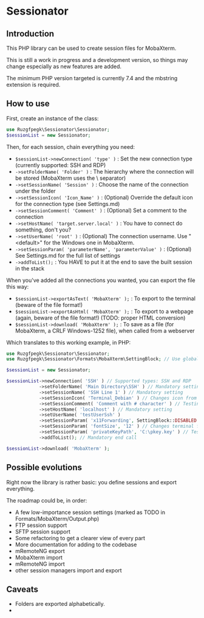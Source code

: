 # Sessionator

## Introduction

This PHP library can be used to create session files for MobaXterm.

This is still a work in progress and a development version, so things may change especially as new features are added.

The minimum PHP version targeted is currently 7.4 and the mbstring extension is required.

## How to use

First, create an instance of the class:

```php
use Ruzgfpegk\Sessionator\Sessionator;
$sessionList = new Sessionator;
```

Then, for each session, chain everything you need:

* `$sessionList->newConnection( 'type' )` : Set the new connection type (currently supported: SSH and RDP)
* `->setFolderName( 'Folder' )` : The hierarchy where the connection will be stored (MobaXterm uses the \ separator)
* `->setSessionName( 'Session' )` : Choose the name of the connection under the folder
* `->setSessionIcon( 'Icon_Name' )` : (Optional) Override the default icon for the connection type (see Settings.md)
* `->setSessionComment( 'Comment' )` : (Optional) Set a comment to the connection
* `->setHostName( 'target.server.local' )` : You have to connect do something, don't you?
* `->setUserName( 'root' )` : (Optional) The connection username. Use "\<default\>" for the Windows one in MobaXterm.
* `->setSessionParam( 'parameterName', 'parameterValue' )` : (Optional) See Settings.md for the full list of settings
* `->addToList();` : You HAVE to put it at the end to save the built session in the stack

When you've added all the connections you wanted, you can export the file this way:

* `$sessionList->exportAsText( 'MobaXterm' );` : To export to the terminal (beware of the file format!)
* `$sessionList->exportAsHtml( 'MobaXterm' );` : To export to a webpage (again, beware of the file format!) (TODO:
  proper HTML conversion)
* `$sessionList->download( 'MobaXterm' );` : To save as a file (for MobaXterm, a CRLF Windows-1252 file), when called
  from a webserver

Which translates to this working example, in PHP:

```php
use Ruzgfpegk\Sessionator\Sessionator;
use Ruzgfpegk\Sessionator\Formats\MobaXterm\SettingBlock; // Use global MobaXterm format constants

$sessionList = new Sessionator;

$sessionList->newConnection( 'SSH' ) // Supported types: SSH and RDP
            ->setFolderName( 'Main Directory\SSH' ) // Mandatory setting
            ->setSessionName( 'SSH Line 1' ) // Mandatory setting
            ->setSessionIcon( 'Terminal_Debian' ) // Changes icon from default SSH 109 to 149
            ->setSessionComment( 'Comment with # character' ) // Testing the "#" replacement
            ->setHostName( 'localhost' ) // Mandatory setting
            ->setUserName( 'testUserSsh' )
            ->setSessionParam( 'x11Forwarding', SettingBlock::DISABLED ) // Changes index 5 from -1 to 0
            ->setSessionParam( 'fontSize', '12' ) // Changes terminal font size (index 1) from 10 to 12
            ->setSessionParam( 'privateKeyPath', 'C:\pkey.key' ) // Testing the "C:\" replacement
            ->addToList(); // Mandatory end call

$sessionList->download( 'MobaXterm' );
```

## Possible evolutions

Right now the library is rather basic: you define sessions and export everything.

The roadmap could be, in order:

* A few low-importance session settings (marked as TODO in Formats/MobaXterm/Output.php)
* FTP session support
* SFTP session support
* Some refactoring to get a clearer view of every part
* More documentation for adding to the codebase
* mRemoteNG export
* MobaXterm import
* mRemoteNG import
* other session managers import and export

## Caveats

* Folders are exported alphabetically.
* 